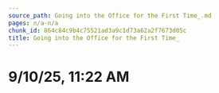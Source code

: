 ```yaml
---
source_path: Going into the Office for the First Time_.md
pages: n/a-n/a
chunk_id: 864c84c9b4c75521ad3a9c1d73a62a2f7673d05c
title: Going into the Office for the First Time_
---
```

# 9/10/25, 11:22 AM
